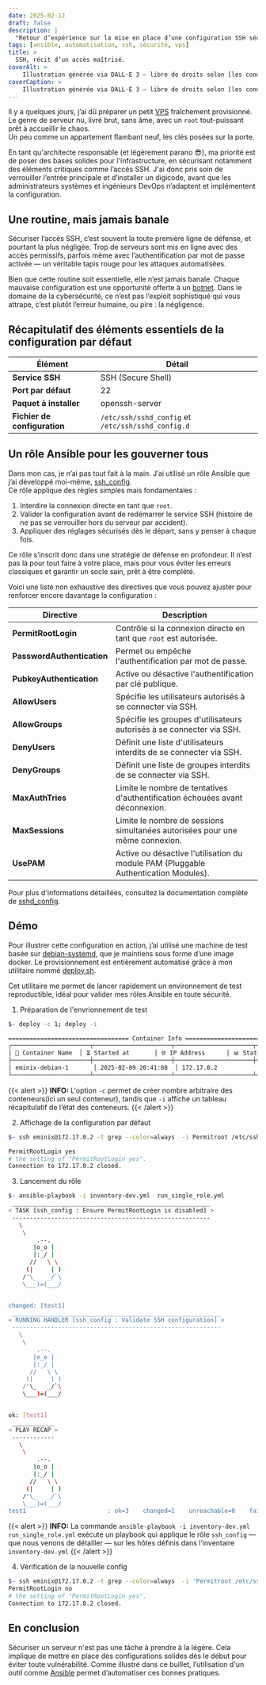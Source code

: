 ```yaml
---
date: 2025-02-12
draft: false
description: |
  "Retour d’expérience sur la mise en place d’une configuration SSH sécurisée dès la première connexion à un VPS"
tags: [ansible, automatisation, ssh, sécurité, vps]
title: >
  SSH, récit d’un accès maîtrisé.
coverAlt: >
    Illustration générée via DALL·E 3 – libre de droits selon [les conditions OpenAI](https://openai.com/policies/terms-of-use)
coverCaption: >
    Illustration générée via DALL·E 3 – libre de droits selon [les conditions OpenAI](https://openai.com/policies/terms-of-use)
---
```


Il y a quelques jours, j’ai dû préparer un petit [VPS](https://safozi.com/serveur-virtuel-prive/vps) fraîchement provisionné. Le genre de serveur nu, livré brut, sans âme, avec un `root` tout-puissant prêt à accueillir le chaos.  
Un peu comme un appartement flambant neuf, les clés posées sur la porte.

En tant qu'architecte responsable (et légèrement parano 😎), ma priorité est de poser des bases solides pour l'infrastructure, en sécurisant notamment des éléments critiques comme l’accès SSH. J'ai donc pris soin de verrouiller l’entrée principale et d’installer un digicode, avant que les administrateurs systèmes et ingénieurs DevOps n’adaptent et implémentent la configuration.

## Une routine, mais jamais banale

Sécuriser l’accès SSH, c’est souvent la toute première ligne de défense, et pourtant la plus négligée. Trop de serveurs sont mis en ligne avec des accès permissifs, parfois même avec l’authentification par mot de passe activée — un véritable tapis rouge pour les attaques automatisées.

Bien que cette routine soit essentielle, elle n’est jamais banale. Chaque mauvaise configuration est une opportunité offerte à un [botnet](https://en.wikipedia.org/wiki/Botnet#Telnet). Dans le domaine de la cybersécurité, ce n’est pas l’exploit sophistiqué qui vous attrape, c’est plutôt l’erreur humaine, ou pire : la négligence.

## Récapitulatif des éléments essentiels de la configuration par défaut

| Élément                  | Détail                                                        |
|--------------------------|---------------------------------------------------------------|
| **Service SSH**           | SSH (Secure Shell)                                           |
| **Port par défaut**       | 22                                                           |
| **Paquet à installer**    | openssh-server                                               |
| **Fichier de configuration** | `/etc/ssh/sshd_config` et `/etc/ssh/sshd_config.d`                                   |

## Un rôle Ansible pour les gouverner tous

Dans mon cas, je n’ai pas tout fait à la main. J’ai utilisé un rôle Ansible que j’ai développé moi-même, [ssh_config](https://github.com/aminelch/ssh_config).  
Ce rôle applique des règles simples mais fondamentales :

1. Interdire la connexion directe en tant que `root`.
2. Valider la configuration avant de redémarrer le service SSH (histoire de ne pas se verrouiller hors du serveur par accident).
3. Appliquer des réglages sécurisés dès le départ, sans y penser à chaque fois.

Ce rôle s’inscrit donc dans une stratégie de défense en profondeur. Il n’est pas là pour tout faire à votre place, mais pour vous éviter les erreurs classiques et garantir un socle sain, prêt à être complété.

Voici une liste non exhaustive des directives que vous pouvez ajuster pour renforcer encore davantage la configuration :

| Directive                | Description                                                                 |
|--------------------------|-----------------------------------------------------------------------------|
| **PermitRootLogin**       | Contrôle si la connexion directe en tant que `root` est autorisée.          |
| **PasswordAuthentication**| Permet ou empêche l'authentification par mot de passe.                       |
| **PubkeyAuthentication**  | Active ou désactive l'authentification par clé publique.                    |
| **AllowUsers**            | Spécifie les utilisateurs autorisés à se connecter via SSH.                 |
| **AllowGroups**           | Spécifie les groupes d'utilisateurs autorisés à se connecter via SSH.      |
| **DenyUsers**             | Définit une liste d'utilisateurs interdits de se connecter via SSH.        |
| **DenyGroups**            | Définit une liste de groupes interdits de se connecter via SSH.            |
| **MaxAuthTries**          | Limite le nombre de tentatives d'authentification échouées avant déconnexion.|
| **MaxSessions**           | Limite le nombre de sessions simultanées autorisées pour une même connexion.|
| **UsePAM**                | Active ou désactive l'utilisation du module PAM (Pluggable Authentication Modules). |

Pour plus d'informations détaillées, consultez la documentation complète de [sshd_config](https://man.openbsd.org/sshd_config).

## Démo 

Pour illustrer cette configuration en action, j’ai utilisé une machine de test basée sur [debian-systemd](https://gitlab.com/cool-devops-stuff/debian-systemd), que je maintiens sous forme d’une image docker.
Le provisionnement est entièrement automatisé grâce à mon utilitaire nommé [deploy.sh](https://gitlab.com/cool-devops-stuff/deploy.sh).

Cet utilitaire me permet de lancer rapidement un environnement de test reproductible, idéal pour valider mes rôles Ansible en toute sécurité.

1. Préparation de l'envrionnement de test

```bash 
$- deploy -c 1; deploy -i 

================================== Container Info ==================================
┌──────────────────────┬──────────────────────┬──────────────────────┬──────────────────────┐
│ 🐋 Container Name  │ ⏳ Started at       │ 🌐 IP Address      │ 📊 Status          │
├──────────────────────┼──────────────────────┼──────────────────────┼──────────────────────┤
│ eminix-debian-1       │ 2025-02-09 20:41:08  │ 172.17.0.2           │ running             │
└──────────────────────┴──────────────────────┴──────────────────────┴──────────────────────┘
```

{{< alert >}}
**INFO:** L'option `-c` permet de créer nombre arbitraire des conteneurs(ici un seul conteneur), tandis que `-i` affiche un tableau récapitulatif de l’état des conteneurs.
{{< /alert >}}

2. Affichage de la configuration par défaut

```bash
$- ssh eminix@172.17.0.2 -t grep --color=always  -i Permitroot /etc/ssh/sshd_config

PermitRootLogin yes
# the setting of "PermitRootLogin yes".
Connection to 172.17.0.2 closed.
```

3. Lancement du rôle

```bash
$- ansible-playbook -i inventory-dev.yml  run_single_role.yml
 ________________________________________________________
< TASK [ssh_config : Ensure PermitRootLogin is disabled] >
 --------------------------------------------------------
   \
    \
        .--.
       |o_o |
       |:_/ |
      //   \ \
     (|     | )
    /'\_   _/`\
    \___)=(___/


changed: [test1]
 ___________________________________________________________
< RUNNING HANDLER [ssh_config : Validate SSH configuration] >
 -----------------------------------------------------------
   \
    \
        .--.
       |o_o |
       |:_/ |
      //   \ \
     (|     | )
    /'\_   _/`\
    \___)=(___/


ok: [test1]
 ____________
< PLAY RECAP >
 ------------
   \
    \
        .--.
       |o_o |
       |:_/ |
      //   \ \
     (|     | )
    /'\_   _/`\
    \___)=(___/
test1                       : ok=3    changed=1    unreachable=0    failed=0    skipped=0    rescued=0    ignored=0  
```

{{< alert >}}
**INFO:** La commande `ansible-playbook -i inventory-dev.yml run_single_role.yml` exécute un playbook qui applique le rôle `ssh_config` — que nous venons de détailler — sur les hôtes définis dans l’inventaire `inventory-dev.yml`
{{< /alert >}}

4. Vérification de la nouvelle config

```bash
$- ssh eminix@172.17.0.2 -t grep --color=always  -i 'Permitroot /etc/ssh/sshd_config'
PermitRootLogin no
# the setting of "PermitRootLogin yes".
Connection to 172.17.0.2 closed. 
```

## En conclusion

Sécuriser un serveur n'est pas une tâche à prendre à la légère. Cela implique de mettre en place des configurations solides dès le début pour éviter toute vulnérabilité. Comme illustré dans ce buillet, l’utilisation d'un outil comme [Ansible](https://docs.ansible.com/ansible/latest/index.html) permet d’automatiser ces bonnes pratiques.